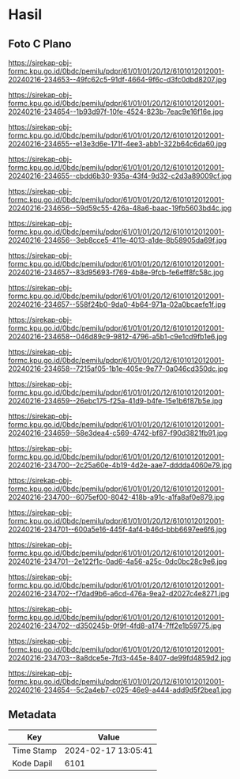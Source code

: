 # Hasil

## Foto C Plano

https://sirekap-obj-formc.kpu.go.id/0bdc/pemilu/pdpr/61/01/01/20/12/6101012012001-20240216-234653--49fc62c5-91df-4664-9f6c-d3fc0dbd8207.jpg

https://sirekap-obj-formc.kpu.go.id/0bdc/pemilu/pdpr/61/01/01/20/12/6101012012001-20240216-234654--1b93d97f-10fe-4524-823b-7eac9e16f16e.jpg

https://sirekap-obj-formc.kpu.go.id/0bdc/pemilu/pdpr/61/01/01/20/12/6101012012001-20240216-234655--e13e3d6e-171f-4ee3-abb1-322b64c6da60.jpg

https://sirekap-obj-formc.kpu.go.id/0bdc/pemilu/pdpr/61/01/01/20/12/6101012012001-20240216-234655--cbdd6b30-935a-43f4-9d32-c2d3a89009cf.jpg

https://sirekap-obj-formc.kpu.go.id/0bdc/pemilu/pdpr/61/01/01/20/12/6101012012001-20240216-234656--59d59c55-426a-48a6-baac-19fb5603bd4c.jpg

https://sirekap-obj-formc.kpu.go.id/0bdc/pemilu/pdpr/61/01/01/20/12/6101012012001-20240216-234656--3eb8cce5-411e-4013-a1de-8b58905da69f.jpg

https://sirekap-obj-formc.kpu.go.id/0bdc/pemilu/pdpr/61/01/01/20/12/6101012012001-20240216-234657--83d95693-f769-4b8e-9fcb-fe6eff8fc58c.jpg

https://sirekap-obj-formc.kpu.go.id/0bdc/pemilu/pdpr/61/01/01/20/12/6101012012001-20240216-234657--558f24b0-9da0-4b64-971a-02a0bcaefe1f.jpg

https://sirekap-obj-formc.kpu.go.id/0bdc/pemilu/pdpr/61/01/01/20/12/6101012012001-20240216-234658--046d89c9-9812-4796-a5b1-c9e1cd9fb1e6.jpg

https://sirekap-obj-formc.kpu.go.id/0bdc/pemilu/pdpr/61/01/01/20/12/6101012012001-20240216-234658--7215af05-1b1e-405e-9e77-0a046cd350dc.jpg

https://sirekap-obj-formc.kpu.go.id/0bdc/pemilu/pdpr/61/01/01/20/12/6101012012001-20240216-234659--26ebc175-f25a-41d9-b4fe-15e1b6f87b5e.jpg

https://sirekap-obj-formc.kpu.go.id/0bdc/pemilu/pdpr/61/01/01/20/12/6101012012001-20240216-234659--58e3dea4-c569-4742-bf87-f90d3821fb91.jpg

https://sirekap-obj-formc.kpu.go.id/0bdc/pemilu/pdpr/61/01/01/20/12/6101012012001-20240216-234700--2c25a60e-4b19-4d2e-aae7-dddda4060e79.jpg

https://sirekap-obj-formc.kpu.go.id/0bdc/pemilu/pdpr/61/01/01/20/12/6101012012001-20240216-234700--6075ef00-8042-418b-a91c-a1fa8af0e879.jpg

https://sirekap-obj-formc.kpu.go.id/0bdc/pemilu/pdpr/61/01/01/20/12/6101012012001-20240216-234701--600a5e16-445f-4af4-b46d-bbb6697ee6f6.jpg

https://sirekap-obj-formc.kpu.go.id/0bdc/pemilu/pdpr/61/01/01/20/12/6101012012001-20240216-234701--2e122f1c-0ad6-4a56-a25c-0dc0bc28c9e6.jpg

https://sirekap-obj-formc.kpu.go.id/0bdc/pemilu/pdpr/61/01/01/20/12/6101012012001-20240216-234702--f7dad9b6-a6cd-476a-9ea2-d2027c4e8271.jpg

https://sirekap-obj-formc.kpu.go.id/0bdc/pemilu/pdpr/61/01/01/20/12/6101012012001-20240216-234702--d350245b-0f9f-4fd8-a174-7ff2e1b59775.jpg

https://sirekap-obj-formc.kpu.go.id/0bdc/pemilu/pdpr/61/01/01/20/12/6101012012001-20240216-234703--8a8dce5e-7fd3-445e-8407-de99fd4859d2.jpg

https://sirekap-obj-formc.kpu.go.id/0bdc/pemilu/pdpr/61/01/01/20/12/6101012012001-20240216-234654--5c2a4eb7-c025-46e9-a444-add9d5f2bea1.jpg


## Metadata

| Key        | Value               |
| ---------- | ------------------- |
| Time Stamp | 2024-02-17 13:05:41 |
| Kode Dapil | 6101                |



